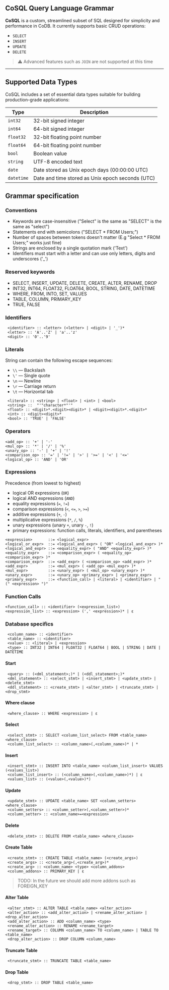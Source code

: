 ﻿## CoSQL Query Language Grammar

**CoSQL** is a custom, streamlined subset of SQL designed for simplicity and performance in CoDB. It currently supports basic CRUD operations:

- `SELECT`
- `INSERT`
- `UPDATE`
- `DELETE`

> ⚠️ Advanced features such as `JOIN` are not supported at this time

---

## Supported Data Types

CoSQL includes a set of essential data types suitable for building production-grade applications:

| Type       | Description                                      |
| ---------- | ------------------------------------------------ |
| `int32`    | 32-bit signed integer                            |
| `int64`    | 64-bit signed integer                            |
| `float32`  | 32-bit floating point number                     |
| `float64`  | 64-bit floating point number                     |
| `bool`     | Boolean value                                    |
| `string`   | UTF-8 encoded text                               |
| `date`     | Date stored as Unix epoch days (00:00:00 UTC)    |
| `datetime` | Date and time stored as Unix epoch seconds (UTC) |

## Grammar specification

### Conventions

- Keywords are case-insensitive ("Select" is the same as "SELECT" is the same as "select")
- Statements end with semicolons ("SELECT \* FROM Users;")
- Number of spaces between tokens doesn't matter (E.g "Select \* FROM Users;" works just fine)
- Strings are enclosed by a single quotation mark ('Text')
- Identifiers must start with a letter and can use only letters, digits and underscores ('\_')

### Reserved keywords

- SELECT, INSERT, UPDATE, DELETE, CREATE, ALTER, RENAME, DROP
- INT32, INT64, FLOAT32, FLOAT64, BOOL, STRING, DATE, DATETIME
- WHERE, FROM, INTO, SET, VALUES
- TABLE, COLUMN, PRIMARY_KEY
- TRUE, FALSE

### Identifiers

```
 <identifier> :: <letter> (<letter> | <digit> | '_')*
 <letter> :: 'A'..'Z' | 'a'..'z'
 <digit> :: '0'..'9'
```

### Literals

String can contain the following escape sequences:

- `\\` — Backslash
- `\'` — Single quote
- `\n` — Newline
- `\r` — Carriage return
- `\t` — Horizontal tab

```
 <literal> :: <string> | <float> | <int> | <bool>
 <string> ::  "'"character*"'"
 <float> :: <digit>*.<digit><digit>* | <digit><digit>*.<digit>*
 <int> :: <digit><digit>*
 <bool> :: 'TRUE' | 'FALSE'
```

### Operators

```
<add_op> :: '+' | '-'
<mul_op> :: '*' | '/' | '%'
<unary_op> :: '-' | '+' | '!'
<comparison_op> :: '=' | '!=' | '>' | '>=' | '<' | '<='
<logical_op> :: 'AND' | 'OR'
```

### Expressions

Precedence (from lowest to highest)

- logical OR expressions (`OR`)
- logical AND expressions (`AND`)
- equality expressions (`=`, `!=`)
- comparison expressions (`<`, `<=`, `>`, `>=`)
- additive expressions (`+`, `-`)
- multiplicative expressions (`*`, `/`, `%`)
- unary expressions (unary `+`, unary `-`, `!`)
- primary expressions: function calls, literals, identifiers, and parentheses

```
<expression>       ::= <logical_expr>
<logical_or_expr>  ::= <logical_and_expr> ( "OR" <logical_and_expr> )*
<logical_and_expr> ::= <equality_expr> ( "AND" <equality_expr> )*
<equality_expr>    ::= <comparison_expr> ( <equality_op> <comparison_expr> )*
<comparison_expr>  ::= <add_expr> ( <comparison_op> <add_expr> )*
<add_expr>         ::= <mul_expr> ( <add_op> <mul_expr> )*
<mul_expr>         ::= <unary_expr> ( <mul_op> <unary_expr> )*
<unary_expr>       ::= <unary_op> <primary_expr> | <primary_expr>
<primary_expr>     ::= <function_call> | <literal> | <identifier> | "(" <expression> ")"
```

### Function Calls

```
<function_call> :: <identifier> (<expression_list>)
<expression_list> :: <expression> (',' <expression>)* | ε
```

### Database specifics

```
 <column_name> :: <identifier>
 <table_name> :: <identifier>
 <value> :: <literal> | <expression>
 <type> :: INT32 | INT64 | FLOAT32 | FLOAT64 | BOOL | STRING | DATE | DATETIME
```

#### Start

```
 <query> :: (<dml_statement>;)* | (<ddl_statement>;)*
 <dml_statement> :: <select_stmt> | <insert_stmt> | <update_stmt> | <delete_stmt>
 <ddl_statement> :: <create_stmt> | <alter_stmt> | <truncate_stmt> | <drop_stmt>
```

#### Where clause

```
 <where_clause> :: WHERE <expression> | ε
```

#### Select

```
 <select_stmt> :: SELECT <column_list_select> FROM <table_name> <where_clause>
 <column_list_select> :: <column_name>(,<column_name>)* | *
```

#### Insert

```
 <insert_stmt> :: INSERT INTO <table_name> <column_list_insert> VALUES (<values_list>)
 <column_list_insert> :: (<column_name>(,<column_name>)*) | ε
 <values_list> :: (<value>(,<value>)*)
```

#### Update

```
 <update_stmt> :: UPDATE <table_name> SET <column_setters> <where_clause>
 <column_setters> :: <column_setter>(,<column_setter>)*
 <column_setter> :: <column_name>=<expression>
```

#### Delete

```
 <delete_stmt> :: DELETE FROM <table_name> <where_clause>
```

#### Create Table

```
 <create_stmt> :: CREATE TABLE <table_name> (<create_args>)
 <create_args> :: <create_arg>(,<create_arg>)*
 <create_arg> :: <column_name> <type> <column_addons>
 <column_addons> :: PRIMARY_KEY | ε
```

> TODO: In the future we should add more addons such as FOREIGN_KEY

#### Alter Table

```
 <alter_stmt> :: ALTER TABLE <table_name> <alter_action>
 <alter_action> :: <add_alter_action> | <rename_alter_action> | <drop_alter_action>
 <add_alter_action> :: ADD <column_name> <type>
 <rename_alter_action> :: RENAME <rename_target>
 <rename_target> :: COLUMN <column_name> TO <column_name> | TABLE TO <table_name>
 <drop_alter_action> :: DROP COLUMN <column_name>
```

#### Truncate Table

```
 <truncate_stmt> :: TRUNCATE TABLE <table_name>
```

#### Drop Table

```
 <drop_stmt> :: DROP TABLE <table_name>
```
